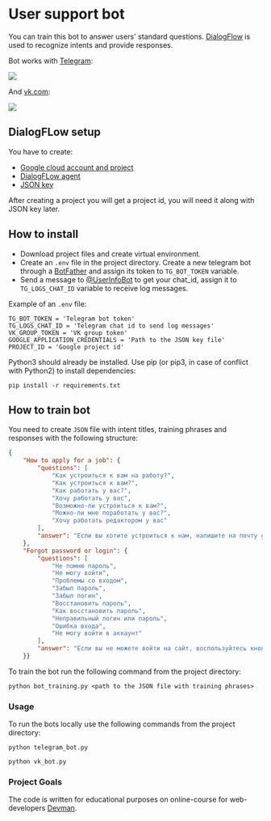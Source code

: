# User support bot

You can train this bot to answer users' standard questions. [DialogFlow](https://cloud.google.com/dialogflow) is used to recognize intents and provide responses.

Bot works with [Telegram](https://telegram.org/):

![](gifs/telegram_example.gif)

And [vk.com](https://vk.com/):

![](gifs/vk_example.gif)

## DialogFLow setup
You have to create:
- [Google cloud account and project](https://cloud.google.com/dialogflow/es/docs/quick/setup)
- [DialogFLow agent](https://cloud.google.com/dialogflow/es/docs/quick/build-agent)
- [JSON key](https://cloud.google.com/docs/authentication/getting-started)

After creating a project you will get a project id, you will need it along with JSON key later.

## How to install
- Download project files and create virtual environment.
- Create an `.env` file in the project directory. Create a new telegram bot through a [BotFather](https://telegram.me/BotFather) and assign its token to `TG_BOT_TOKEN` variable.
- Send a message to [@UserInfoBot](https://t.me/userinfobot) to get your chat_id, assign it to `TG_LOGS_CHAT_ID` variable to receive log messages. 

Example of an `.env` file:
```
TG_BOT_TOKEN = 'Telegram bot token'
TG_LOGS_CHAT_ID = 'Telegram chat id to send log messages'
VK_GROUP_TOKEN = 'VK group token'
GOOGLE_APPLICATION_CREDENTIALS = 'Path to the JSON key file'
PROJECT_ID = 'Google project id'
```

Python3 should already be installed. Use pip (or pip3, in case of conflict with Python2) to install dependencies:
```
pip install -r requirements.txt
```


## How to train bot
You need to create `JSON` file with intent titles, training phrases and responses with the following structure:
```json
{
    "How to apply for a job": {
        "questions": [
            "Как устроиться к вам на работу?",
            "Как устроиться к вам?",
            "Как работать у вас?",
            "Хочу работать у вас",
            "Возможно-ли устроиться к вам?",
            "Можно-ли мне поработать у вас?",
            "Хочу работать редактором у вас"
        ],
        "answer": "Если вы хотите устроиться к нам, напишите на почту game-of-verbs@gmail.com мини-эссе о себе и прикрепите ваше портфолио."
    },
    "Forgot password or login": {
        "questions": [
            "Не помню пароль",
            "Не могу войти",
            "Проблемы со входом",
            "Забыл пароль",
            "Забыл логин",
            "Восстановить пароль",
            "Как восстановить пароль",
            "Неправильный логин или пароль",
            "Ошибка входа",
            "Не могу войти в аккаунт"
        ],
        "answer": "Если вы не можете войти на сайт, воспользуйтесь кнопкой «Забыли пароль?» под формой входа. Вам на почту прийдёт письмо с дальнейшими инструкциями. Проверьте папку «Спам», иногда письма попадают в неё."
    }}
```

To train the bot run the following command from the project directory:
```
python bot_training.py <path to the JSON file with training phrases>
```


### Usage

To run the bots locally use the following commands from the project directory:
```
python telegram_bot.py
```
```
python vk_bot.py
```

### Project Goals

The code is written for educational purposes on online-course for web-developers [Devman](https://dvmn.org).